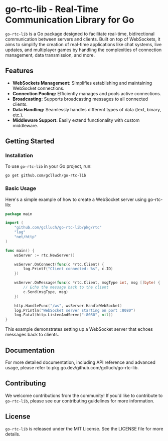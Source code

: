 # go-rtc-lib - Real-Time Communication Library for Go

`go-rtc-lib` is a Go package designed to facilitate real-time, bidirectional communication between servers and clients. Built on top of WebSockets, it aims to simplify the creation of real-time applications like chat systems, live updates, and multiplayer games by handling the complexities of connection management, data transmission, and more.

## Features

- **WebSockets Management:** Simplifies establishing and maintaining WebSocket connections.
- **Connection Pooling:** Efficiently manages and pools active connections.
- **Broadcasting:** Supports broadcasting messages to all connected clients.
- **Data Handling:** Seamlessly handles different types of data (text, binary, etc.).
- **Middleware Support:** Easily extend functionality with custom middleware.

## Getting Started

### Installation

To use `go-rtc-lib` in your Go project, run:

```bash
go get github.com/gclluch/go-rtc-lib
```

### Basic Usage

Here's a simple example of how to create a WebSocket server using go-rtc-lib:

```go
package main

import (
    "github.com/gclluch/go-rtc-lib/pkg/rtc"
    "log"
    "net/http"
)

func main() {
    wsServer := rtc.NewServer()

    wsServer.OnConnect(func(c *rtc.Client) {
        log.Printf("Client connected: %s", c.ID)
    })

    wsServer.OnMessage(func(c *rtc.Client, msgType int, msg []byte) {
        // Echo the message back to the client
        c.Send(msgType, msg)
    })

    http.HandleFunc("/ws", wsServer.HandleWebSocket)
    log.Println("WebSocket server starting on port :8080")
    log.Fatal(http.ListenAndServe(":8080", nil))
}
```

This example demonstrates setting up a WebSocket server that echoes messages back to clients.

## Documentation

For more detailed documentation, including API reference and advanced usage, please refer to pkg.go.dev/github.com/gclluch/go-rtc-lib.

## Contributing

We welcome contributions from the community! If you'd like to contribute to `go-rtc-lib`, please see our contributing guidelines for more information.

## License

`go-rtc-lib` is released under the MIT License. See the LICENSE file for more details.
